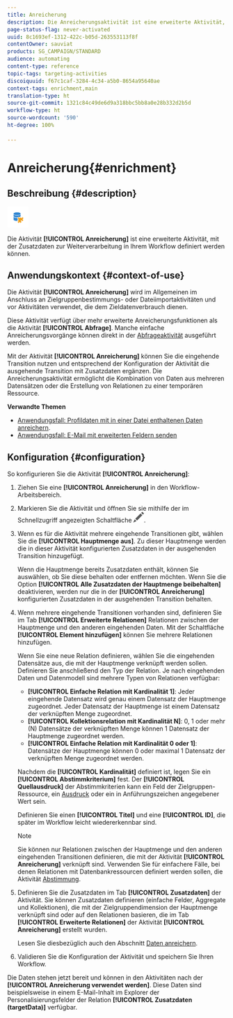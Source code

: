```yaml
---
title: Anreicherung
description: Die Anreicherungsaktivität ist eine erweiterte Aktivität, mit der Zusatzdaten definierte werden können, die in Ihrem Workflow verarbeitet werden.
page-status-flag: never-activated
uuid: 8c1693ef-1312-422c-b05d-263553113f8f
contentOwner: sauviat
products: SG_CAMPAIGN/STANDARD
audience: automating
content-type: reference
topic-tags: targeting-activities
discoiquuid: f67c1caf-3284-4c34-a5b0-8654a95640ae
context-tags: enrichment,main
translation-type: ht
source-git-commit: 1321c84c49de6d9a318bbc5bb8a0e28b332d2b5d
workflow-type: ht
source-wordcount: '590'
ht-degree: 100%

---
```



# Anreicherung{#enrichment}

## Beschreibung {#description}

![](assets/enrichment.png)

Die Aktivität **[!UICONTROL Anreicherung]** ist eine erweiterte Aktivität, mit der Zusatzdaten zur Weiterverarbeitung in Ihrem Workflow definiert werden können.

## Anwendungskontext {#context-of-use}

Die Aktivität **[!UICONTROL Anreicherung]** wird im Allgemeinen im Anschluss an Zielgruppenbestimmungs- oder Dateiimportaktivitäten und vor Aktivitäten verwendet, die dem Zieldatenverbrauch dienen.

Diese Aktivität verfügt über mehr erweiterte Anreicherungsfunktionen als die Aktivität **[!UICONTROL Abfrage]**. Manche einfache Anreicherungsvorgänge können direkt in der [Abfrageaktivität](../../automating/using/query.md#enriching-data) ausgeführt werden.

Mit der Aktivität **[!UICONTROL Anreicherung]** können Sie die eingehende Transition nutzen und entsprechend der Konfiguration der Aktivität die ausgehende Transition mit Zusatzdaten ergänzen. Die Anreicherungsaktivität ermöglicht die Kombination von Daten aus mehreren Datensätzen oder die Erstellung von Relationen zu einer temporären Ressource.

**Verwandte Themen**

* [Anwendungsfall: Profildaten mit in einer Datei enthaltenen Daten anreichern](../../automating/using/enriching-profile-data-file.md).
* [Anwendungsfall: E-Mail mit erweiterten Feldern senden](../../automating/using/sending-email-enriched-fields.md)

## Konfiguration {#configuration}

So konfigurieren Sie die Aktivität **[!UICONTROL Anreicherung]**:

1. Ziehen Sie eine **[!UICONTROL Anreicherung]** in den Workflow-Arbeitsbereich.
1. Markieren Sie die Aktivität und öffnen Sie sie mithilfe der im Schnellzugriff angezeigten Schaltfläche ![](assets/edit_darkgrey-24px.png).
1. Wenn es für die Aktivität mehrere eingehende Transitionen gibt, wählen Sie die **[!UICONTROL Hauptmenge aus]**. Zu dieser Hauptmenge werden die in dieser Aktivität konfigurierten Zusatzdaten in der ausgehenden Transition hinzugefügt.

   Wenn die Hauptmenge bereits Zusatzdaten enthält, können Sie auswählen, ob Sie diese behalten oder entfernen möchten. Wenn Sie die Option **[!UICONTROL Alle Zusatzdaten der Hauptmenge beibehalten]** deaktivieren, werden nur die in der **[!UICONTROL Anreicherung]** konfigurierten Zusatzdaten in der ausgehenden Transition behalten.

1. Wenn mehrere eingehende Transitionen vorhanden sind, definieren Sie im Tab **[!UICONTROL Erweiterte Relationen]** Relationen zwischen der Hauptmenge und den anderen eingehenden Daten. Mit der Schaltfläche **[!UICONTROL Element hinzufügen]** können Sie mehrere Relationen hinzufügen.

   Wenn Sie eine neue Relation definieren, wählen Sie die eingehenden Datensätze aus, die mit der Hauptmenge verknüpft werden sollen. Definieren Sie anschließend den Typ der Relation. Je nach eingehenden Daten und Datenmodell sind mehrere Typen von Relationen verfügbar:

   * **[!UICONTROL Einfache Relation mit Kardinalität 1]**: Jeder eingehende Datensatz wird genau einem Datensatz der Hauptmenge zugeordnet. Jeder Datensatz der Hauptmenge ist einem Datensatz der verknüpften Menge zugeordnet.
   * **[!UICONTROL Kollektionsrelation mit Kardinalität N]**: 0, 1 oder mehr (N) Datensätze der verknüpften Menge können 1 Datensatz der Hauptmenge zugeordnet werden.
   * **[!UICONTROL Einfache Relation mit Kardinalität 0 oder 1]**: Datensätze der Hauptmenge können 0 oder maximal 1 Datensatz der verknüpften Menge zugeordnet werden.

   Nachdem die **[!UICONTROL Kardinalität]** definiert ist, legen Sie ein **[!UICONTROL Abstimmkriterium]** fest. Der **[!UICONTROL Quellausdruck]** der Abstimmkriterien kann ein Feld der Zielgruppen-Ressource, ein [Ausdruck](../../automating/using/advanced-expression-editing.md) oder ein in Anführungszeichen angegebener Wert sein.

   Definieren Sie einen **[!UICONTROL Titel]** und eine **[!UICONTROL ID]**, die später im Workflow leicht wiedererkennbar sind.

   >[!NOTE]
   >
   >Sie können nur Relationen zwischen der Hauptmenge und den anderen eingehenden Transitionen definieren, die mit der Aktivität **[!UICONTROL Anreicherung]** verknüpft sind. Verwenden Sie für einfachere Fälle, bei denen Relationen mit Datenbankressourcen definiert werden sollen, die Aktivität [Abstimmung](../../automating/using/reconciliation.md).

1. Definieren Sie die Zusatzdaten im Tab **[!UICONTROL Zusatzdaten]** der Aktivität. Sie können Zusatzdaten definieren (einfache Felder, Aggregate und Kollektionen), die mit der Zielgruppendimension der Hauptmenge verknüpft sind oder auf den Relationen basieren, die im Tab **[!UICONTROL Erweiterte Relationen]** der Aktivität **[!UICONTROL Anreicherung]** erstellt wurden.

   Lesen Sie diesbezüglich auch den Abschnitt [Daten anreichern](../../automating/using/query.md#enriching-data).

1. Validieren Sie die Konfiguration der Aktivität und speichern Sie Ihren Workflow.

Die Daten stehen jetzt bereit und können in den Aktivitäten nach der **[!UICONTROL Anreicherung verwendet werden]**. Diese Daten sind beispielsweise in einem E-Mail-Inhalt im Explorer der Personalisierungsfelder der Relation **[!UICONTROL Zusatzdaten (targetData)]** verfügbar.
